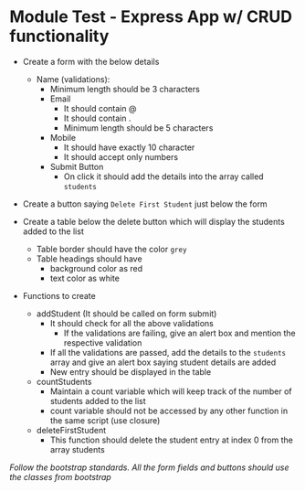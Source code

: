 # Module Test - Express App w/ CRUD functionality

 - Create a form with the below details 
	 - Name (validations): 
		 - Minimum length should be 3 characters
		 - Email
			 -  It should contain @ 
			 - It should contain .
			 - Minimum length should be 5 characters
		 - Mobile 
			 - It should have exactly 10 character
			 - It should accept only numbers 
		 - Submit Button 
			 - On click it should add the details into the array called `students` 

- Create a button saying `Delete First Student` just below the form 

- Create a table below the delete button which will display the students added to the list 
    - Table border should have the color `grey`
    - Table headings should have 
	    - background color as red
        - text color as white 

- Functions to create 
    - addStudent (It should be called on form submit)
        - It should check for all the above validations
            - If the validations are failing, give an alert box and mention the respective validation 
        - If all the validations are passed, add the details to the `students` array and give an alert box saying student details are added 
        - New entry should be displayed in the table 
    - countStudents 
        - Maintain a count variable which will keep track of the number of students added to the list
         - count variable should not be accessed by any other function in the same script (use closure)  
    - deleteFirstStudent
        - This function should delete the student entry at index 0 from the array students 

*Follow the bootstrap standards. All the form fields and buttons should use the classes from bootstrap*
